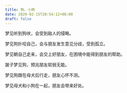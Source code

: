 ```yaml
---
title: 狗、小狗
date: 2020-02-15T20:54:12+08:00
draft: false
---
```


梦见听到狗吠，会受到敌人的侵略。


梦见狗扑咬自己，会与朋友发生意见分歧，受到孤立。


梦见朝自己走来，会交上好朋友，在困境中能得到朋友的帮助。


跛子梦见狗，预兆朋友软弱无能。


梦见狗跟在母犬后行走，朋友心怀不测。


梦见母犬和小狗在一起，朋友会带来好处。
